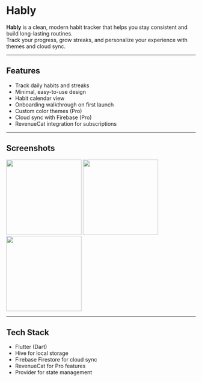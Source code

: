 # Hably

**Hably** is a clean, modern habit tracker that helps you stay consistent and build long-lasting routines.  
Track your progress, grow streaks, and personalize your experience with themes and cloud sync.

---

## Features

- Track daily habits and streaks
- Minimal, easy-to-use design
- Habit calendar view
- Onboarding walkthrough on first launch
- Custom color themes (Pro)
- Cloud sync with Firebase (Pro)
- RevenueCat integration for subscriptions

---

## Screenshots

<p float="left">
  <img src="screenshots/1.png" width="200"/>
  <img src="screenshots/2.png" width="200"/>
  <img src="screenshots/3.png" width="200"/>
</p>

---

## Tech Stack

- Flutter (Dart)
- Hive for local storage
- Firebase Firestore for cloud sync
- RevenueCat for Pro features
- Provider for state management
